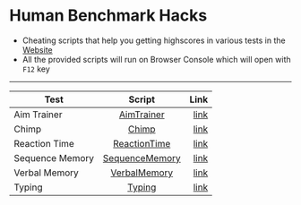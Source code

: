 # Human Benchmark Hacks

- Cheating scripts that help you getting highscores in various tests in the [Website](https://humanbenchmark.com/dashboard)
- All the provided scripts will run on Browser Console which will open with `F12` key

----------

| Test            |                                        Script                                         |                                                   Link |
| --------------- | :-----------------------------------------------------------------------------------: | -----------------------------------------------------: |
| Aim Trainer     |   [AimTrainer](https://github.com/ycsvenom/HumanBenchmarkHack/tree/main/AimTrainer)   |           [link](https://humanbenchmark.com/tests/aim) |
| Chimp           |        [Chimp](https://github.com/ycsvenom/HumanBenchmarkHack/tree/main/Chimp)        |         [link](https://humanbenchmark.com/tests/chimp) |
| Reaction Time   | [ReactionTime](https://github.com/ycsvenom/HumanBenchmarkHack/tree/main/ReactionTime) |  [link](https://humanbenchmark.com/tests/reactiontime) |
| Sequence Memory |  [SequenceMemory](https://github.com/ycsvenom/HumanBenchmarkHack/tree/main/Sequence)  |      [link](https://humanbenchmark.com/tests/sequence) |
| Verbal Memory   | [VerbalMemory](https://github.com/ycsvenom/HumanBenchmarkHack/tree/main/VerbalMemory) | [link](https://humanbenchmark.com/tests/verbal-memory) |
| Typing          |       [Typing](https://github.com/ycsvenom/HumanBenchmarkHack/tree/main/Typing)       |        [link](https://humanbenchmark.com/tests/typing) |
